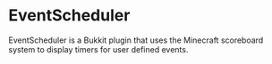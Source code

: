 EventScheduler
==============
EventScheduler is a Bukkit plugin that uses the Minecraft scoreboard system to display timers for user defined events.
